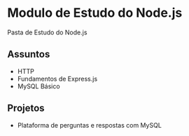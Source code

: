 <h1> Modulo de Estudo do Node.js </h1>

<p> 
  Pasta de Estudo do Node.js
</p>


<h2> Assuntos </h2>

<ul> 
    <li> HTTP </li>
    <li> Fundamentos de Express.js </li>
    <li> MySQL Básico </li>
    
</ul>

<h2> Projetos </h2>

<ul> 
    <li> Plataforma de perguntas e respostas com MySQL </li>   
</ul>


